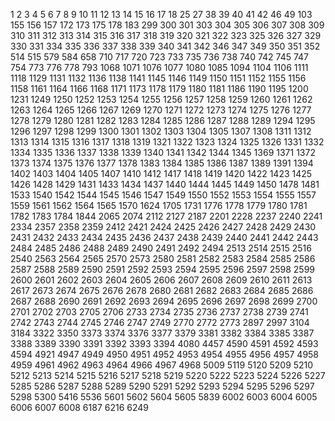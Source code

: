 1
2
3
4
5
6
7
8
9
10
11
12
13
14
15
16
17
18
25
27
38
39
40
41
42
46
49
103
155
156
157
172
173
175
178
183
299
300
301
303
304
305
306
307
308
309
310
311
312
313
314
315
316
317
318
319
320
321
322
323
325
326
327
329
330
331
334
335
336
337
338
339
340
341
342
346
347
349
350
351
352
514
515
579
584
658
710
717
720
723
733
735
736
738
740
742
745
747
754
773
776
778
793
1068
1071
1076
1077
1080
1085
1094
1104
1106
1111
1118
1129
1131
1132
1136
1138
1141
1145
1146
1149
1150
1151
1152
1155
1156
1158
1161
1164
1166
1168
1171
1173
1178
1179
1180
1181
1186
1190
1195
1200
1231
1249
1250
1252
1253
1254
1255
1256
1257
1258
1259
1260
1261
1262
1263
1264
1265
1266
1267
1269
1270
1271
1272
1273
1274
1275
1276
1277
1278
1279
1280
1281
1282
1283
1284
1285
1286
1287
1288
1289
1294
1295
1296
1297
1298
1299
1300
1301
1302
1303
1304
1305
1307
1308
1311
1312
1313
1314
1315
1316
1317
1318
1319
1321
1322
1323
1324
1325
1326
1331
1332
1334
1335
1336
1337
1338
1339
1340
1341
1342
1344
1345
1369
1371
1372
1373
1374
1375
1376
1377
1378
1383
1384
1385
1386
1387
1389
1391
1394
1402
1403
1404
1405
1407
1410
1412
1417
1418
1419
1420
1422
1423
1425
1426
1428
1429
1431
1433
1434
1437
1440
1444
1445
1449
1450
1478
1481
1533
1540
1542
1544
1545
1546
1547
1549
1550
1552
1553
1554
1555
1557
1559
1561
1562
1564
1565
1570
1624
1705
1731
1776
1778
1779
1780
1781
1782
1783
1784
1844
2065
2074
2112
2127
2187
2201
2228
2237
2240
2241
2334
2357
2358
2359
2412
2421
2424
2425
2426
2427
2428
2429
2430
2431
2432
2433
2434
2435
2436
2437
2438
2439
2440
2441
2442
2443
2484
2485
2486
2488
2489
2490
2491
2492
2494
2513
2514
2515
2516
2540
2563
2564
2565
2570
2573
2580
2581
2582
2583
2584
2585
2586
2587
2588
2589
2590
2591
2592
2593
2594
2595
2596
2597
2598
2599
2600
2601
2602
2603
2604
2605
2606
2607
2608
2609
2610
2611
2613
2617
2673
2674
2675
2676
2678
2680
2681
2682
2683
2684
2685
2686
2687
2688
2690
2691
2692
2693
2694
2695
2696
2697
2698
2699
2700
2701
2702
2703
2705
2706
2733
2734
2735
2736
2737
2738
2739
2741
2742
2743
2744
2745
2746
2747
2749
2770
2772
2773
2897
2997
3104
3184
3322
3350
3373
3374
3376
3377
3379
3381
3382
3384
3385
3387
3388
3389
3390
3391
3392
3393
3394
4080
4457
4590
4591
4592
4593
4594
4921
4947
4949
4950
4951
4952
4953
4954
4955
4956
4957
4958
4959
4961
4962
4963
4964
4966
4967
4968
5009
5119
5120
5209
5210
5212
5213
5214
5215
5216
5217
5218
5219
5220
5222
5223
5224
5226
5227
5285
5286
5287
5288
5289
5290
5291
5292
5293
5294
5295
5296
5297
5298
5300
5416
5536
5601
5602
5604
5605
5839
6002
6003
6004
6005
6006
6007
6008
6187
6216
6249
